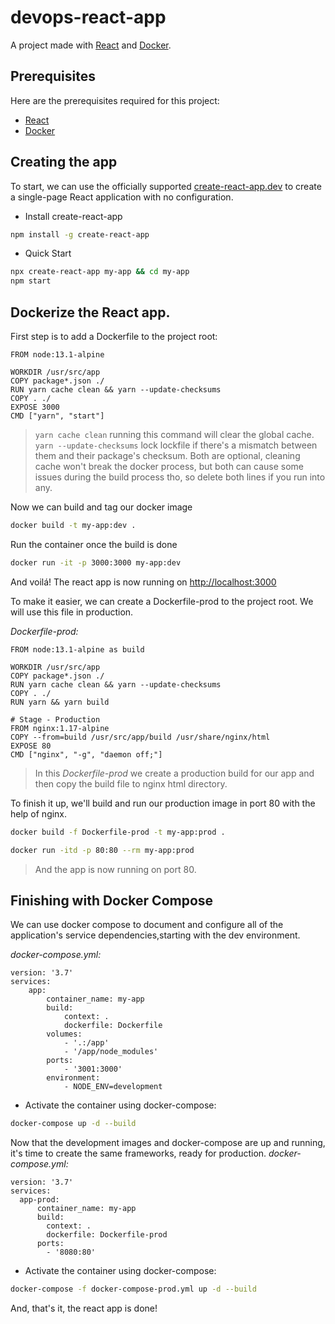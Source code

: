 # devops-react-app

A project made with [React](https://reactjs.org/) and [Docker](https://www.docker.com/).


## Prerequisites

Here are the prerequisites required for this project: 
- [React](https://reactjs.org/)
- [Docker](https://www.docker.com/)

## Creating the app

To start, we can use the officially supported [create-react-app.dev](https://create-react-app.dev/docs/getting-started/) to create a single-page React application with no configuration.

- Install create-react-app
```bash
npm install -g create-react-app
```
- Quick Start
```bash
npx create-react-app my-app && cd my-app
npm start
```

## Dockerize the React app.
First step is to add a Dockerfile to the project root:
```docker
FROM node:13.1-alpine

WORKDIR /usr/src/app
COPY package*.json ./
RUN yarn cache clean && yarn --update-checksums
COPY . ./
EXPOSE 3000
CMD ["yarn", "start"]

```
> `yarn cache clean` running this command will clear the global cache.
> `yarn --update-checksums` lock lockfile if there's a mismatch between them and their package's checksum. Both are optional, cleaning cache won't break the docker process, but both can cause some issues during the build process tho, so delete both lines if you run into any.

Now we can build and tag our docker image
```bash
docker build -t my-app:dev .
```
Run the container once the build is done
```bash
docker run -it -p 3000:3000 my-app:dev 
```

And voilá! The react app is now running on [http://localhost:3000](http://localhost:3000/)

To make it easier, we can create a Dockerfile-prod to the project root. We will use this file in production. 

*Dockerfile-prod:*
```docker
FROM node:13.1-alpine as build

WORKDIR /usr/src/app
COPY package*.json ./
RUN yarn cache clean && yarn --update-checksums
COPY . ./
RUN yarn && yarn build

# Stage - Production
FROM nginx:1.17-alpine
COPY --from=build /usr/src/app/build /usr/share/nginx/html
EXPOSE 80
CMD ["nginx", "-g", "daemon off;"]
```
> In this *Dockerfile-prod* we create a production build for our app and then copy the build file to nginx html directory.

To finish it up, we'll build and run our production image in port 80 with the help of nginx.
```bash
docker build -f Dockerfile-prod -t my-app:prod .
```
```bash
docker run -itd -p 80:80 --rm my-app:prod
```
> And the app is now running on port 80.

## Finishing with Docker Compose

We can use docker compose to document and configure all of the application's service dependencies,starting with the dev environment. 

*docker-compose.yml:*
```docker
version: '3.7'
services:
    app:
        container_name: my-app
        build:
            context: .
            dockerfile: Dockerfile
        volumes:
            - '.:/app'
            - '/app/node_modules'
        ports:
            - '3001:3000'
        environment:
            - NODE_ENV=development
```

- Activate the container using docker-compose:
```bash
docker-compose up -d --build
```

Now that the development images and docker-compose are up and running, it's time to create the same frameworks, ready for production.
*docker-compose.yml:*
```docker
version: '3.7'
services:
  app-prod:
      container_name: my-app
      build:
        context: .
        dockerfile: Dockerfile-prod
      ports:
        - '8080:80'
```

- Activate the container using docker-compose:
```bash
docker-compose -f docker-compose-prod.yml up -d --build
```

And, that's it, the react app is done!
